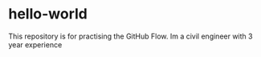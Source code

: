 # hello-world
This repository is for practising the GitHub Flow.
Im a civil engineer with 3 year experience
